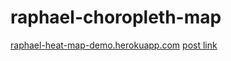 raphael-choropleth-map
======================

[raphael-heat-map-demo.herokuapp.com](http://raphael-heat-map-demo.herokuapp.com)
[post link](http://www.intridea.com/blog/2012/8/02/develop-a-world-heat-map-with-raphaeljs)
